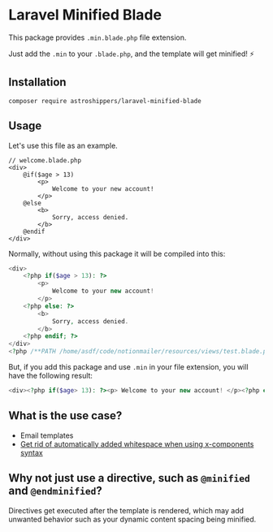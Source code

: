 # Laravel Minified Blade

This package provides `.min.blade.php` file extension.

Just add the `.min` to your `.blade.php`, and the template will get minified! ⚡

## Installation

```shell
composer require astroshippers/laravel-minified-blade
```

## Usage

Let's use this file as an example.

```blade
// welcome.blade.php
<div>
    @if($age > 13)
        <p>
            Welcome to your new account!
        </p>
    @else
        <b>
            Sorry, access denied.
        </b>
    @endif
</div>
```

Normally, without using this package it will be compiled into this:

```php
<div>
    <?php if($age > 13): ?>
        <p>
            Welcome to your new account!
        </p>
    <?php else: ?>
        <b>
            Sorry, access denied.
        </b>
    <?php endif; ?>
</div>
<?php /**PATH /home/asdf/code/notionmailer/resources/views/test.blade.php ENDPATH**/ ?>
```

But, if you add this package and use `.min` in your file extension, you will have the following result:

```php
<div><?php if($age> 13): ?><p> Welcome to your new account! </p><?php else: ?><b> Sorry, access denied. </b><?php endif; ?></div><?php /**PATH /home/asdf/code/notionmailer/resources/views/test.min.blade.php ENDPATH**/ ?>
```


## What is the use case?

- Email templates
- [Get rid of automatically added whitespace when using x-components syntax](https://github.com/laravel/framework/issues/34931)

## Why not just use a directive, such as `@minified` and `@endminified`?

Directives get executed after the template is rendered, which may add unwanted behavior such as your dynamic content spacing being minified.
